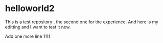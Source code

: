 # helloworld2
This is a test repository , the second one for the experience.
And here is my editting and I want to test it now.

Add one more line 1111
